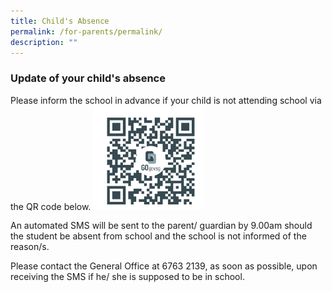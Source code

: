 ```yaml
---
title: Child's Absence
permalink: /for-parents/permalink/
description: ""
---
```

<p><h3><b>Update of your child's absence</b></h3>
<p>Please inform the school in advance if your child is not attending  school via  the QR code below.

<body>	
<img style="width:35%" src="/images/qr code.jpg">
</body>	

<p>An automated SMS will be sent to the parent/ guardian by 9.00am should the student be absent from school and the school is not informed of the reason/s.
	
<p>Please contact the General Office at 6763 2139, as soon as possible, upon receiving the SMS if he/ she is supposed to be in school.